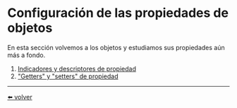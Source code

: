 # Configuración de las propiedades de objetos

En esta sección volvemos a los objetos y estudiamos sus propiedades aún más a fondo.

1. [Indicadores y descriptores de propiedad]()
2. ["Getters" y "setters" de propiedad](https://github.com/VictorHugoAguilar/javascript-interview-questions-explained/blob/main/theory/object-properties/property-accessors/readme.md)

---
[⬅️ volver](https://github.com/VictorHugoAguilar/javascript-interview-questions-explained/blob/main/theory/readme.md)
